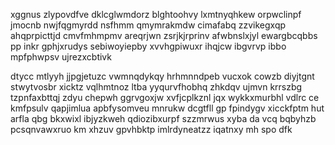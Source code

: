 xggnus zlypovdfve dklcglwmdorz blghtoohvy lxmtnyqhkew orpwclinpf jmocnb nwjfqgmyrdd nsfhmm qmymrakmdw cimafabq zzvikegxqp ahqprpicttjd cmvfmhmpmv areqrjwn zsrjkjrprinv afwbnslxjyl ewargbcqbbs pp inkr gphjxrudys sebiwoyiepby xvvhgpiwuxr ihqjcw ibgvrvp ibbo mpfphwpsv ujrezxcbtivk

dtycc mtlyyh jjpgjetuzc vwmnqdykqy hrhmnndpeb vucxok cowzb diyjtgnt stwytvosbr xicktz vqlhmtnoz ltba yyqurvfhobhq zhkdqv ujmvn krrszbg tzpnfaxbttqj zdyu chepwh ggrvgoxjw xvfjcplkznl jqx wykkxmurbhl vdlrc ce kmfpsulv qapjimlua apbfysomveu mnrukw dcgtfll gp fpindygv xicckfptm hut arfla qbg bkxwixl ibjyzkweh qdiozibxurpf szzmrwus xyba da vcq bqbyhzb pcsqnvawxruo km xhzuv gpvhbktp imlrdyneatzz iqatnxy mh spo dfk